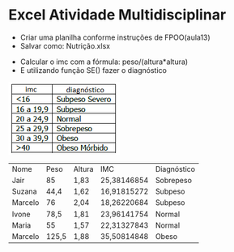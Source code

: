 # Excel Atividade Multidisciplinar
- Criar uma planilha conforme instruções de FPOO(aula13)
- Salvar como: Nutrição.xlsx
<table>
<tr><td>Nome</td><td>Peso</td><td>Altura</td><td>IMC</td><td>Diagnóstico</td></tr>
<tr><td>Jair</td><td>85</td><td>1,83</td><td>25,38146854</td><td>Sobrepeso</td></tr>
<tr><td>Suzana</td><td>44,4</td><td>1,62</td><td>16,91815272</td><td>Subpeso</td></tr>
<tr><td>Marcelo</td><td>76</td><td>2,04</td><td>18,26220684</td><td>Subpeso</td></tr>
<tr><td>Ivone</td><td>78,5</td><td>1,81</td><td>23,96141754</td><td>Normal</td></tr>
<tr><td>Maria</td><td>55</td><td>1,57</td><td>22,31327843</td><td>Normal</td></tr>
<tr><td>Marcelo</td><td>125,5</td><td>1,88</td><td>35,50814848</td><td>Obeso</td></tr>

- Calcular o imc com a fórmula: peso/(altura*altura)
- E utilizando função SE() fazer o diagnóstico 
<img src="imc.png">
